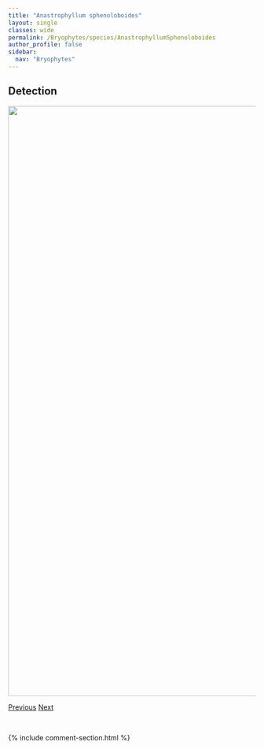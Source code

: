 ```yaml
---
title: "Anastrophyllum sphenoloboides"
layout: single
classes: wide
permalink: /Bryophytes/species/AnastrophyllumSphenoloboides
author_profile: false
sidebar:
  nav: "Bryophytes"
---
```


<h2>Detection</h2>

<a href="https://drive.google.com/uc?export=view&id=1vjF1RNDYLGLPYP1PEItBM1VY17m3YYwR">
<img src="https://drive.google.com/uc?export=view&id=1vjF1RNDYLGLPYP1PEItBM1VY17m3YYwR" height = "1200" width = "800">
</a>


<a href="/DevelopmentWebsite/Bryophytes/species/AnastrophyllumSaxicolus" class="pagination--pager" title="Anastrophyllum saxicolus">Previous</a> <a href="/DevelopmentWebsite/Bryophytes/species/AndreaeaRupestris" class="pagination--pager" title="Andreaea rupestris">Next</a>

<p>&nbsp;</p>

{% include comment-section.html %}
